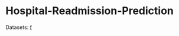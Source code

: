 # Hospital-Readmission-Prediction
Datasets: [f](https://archive.ics.uci.edu/dataset/296/diabetes+130-us+hospitals+for+years+1999-2008)
